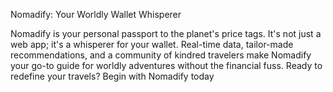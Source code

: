 Nomadify: Your Worldly Wallet Whisperer

Nomadify is your personal passport to the planet's price tags. It's not just a web app; it's a whisperer for your wallet. Real-time data, tailor-made recommendations, and a community of kindred travelers make Nomadify your go-to guide for worldly adventures without the financial fuss. Ready to redefine your travels? Begin with Nomadify today
